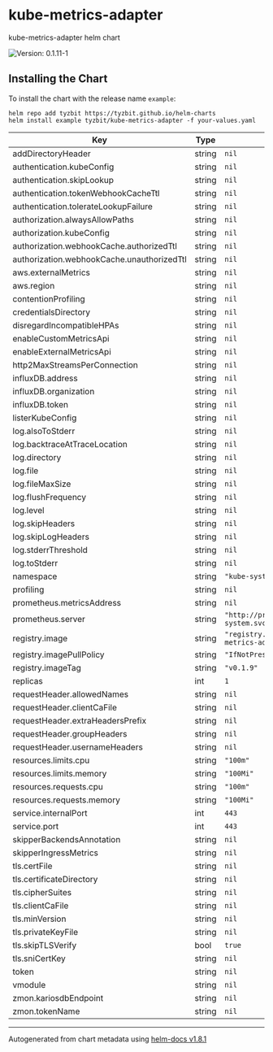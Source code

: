 # kube-metrics-adapter

kube-metrics-adapter helm chart

![Version: 0.1.11-1](https://img.shields.io/badge/Version-0.1.11--1-informational?style=flat-square)

## Installing the Chart

To install the chart with the release name `example`:

```console
helm repo add tyzbit https://tyzbit.github.io/helm-charts
helm install example tyzbit/kube-metrics-adapter -f your-values.yaml
```

| Key | Type | Default | Description |
|-----|------|---------|-------------|
| addDirectoryHeader | string | `nil` |  |
| authentication.kubeConfig | string | `nil` |  |
| authentication.skipLookup | string | `nil` |  |
| authentication.tokenWebhookCacheTtl | string | `nil` |  |
| authentication.tolerateLookupFailure | string | `nil` |  |
| authorization.alwaysAllowPaths | string | `nil` |  |
| authorization.kubeConfig | string | `nil` |  |
| authorization.webhookCache.authorizedTtl | string | `nil` |  |
| authorization.webhookCache.unauthorizedTtl | string | `nil` |  |
| aws.externalMetrics | string | `nil` |  |
| aws.region | string | `nil` |  |
| contentionProfiling | string | `nil` |  |
| credentialsDirectory | string | `nil` |  |
| disregardIncompatibleHPAs | string | `nil` |  |
| enableCustomMetricsApi | string | `nil` |  |
| enableExternalMetricsApi | string | `nil` |  |
| http2MaxStreamsPerConnection | string | `nil` |  |
| influxDB.address | string | `nil` |  |
| influxDB.organization | string | `nil` |  |
| influxDB.token | string | `nil` |  |
| listerKubeConfig | string | `nil` |  |
| log.alsoToStderr | string | `nil` |  |
| log.backtraceAtTraceLocation | string | `nil` |  |
| log.directory | string | `nil` |  |
| log.file | string | `nil` |  |
| log.fileMaxSize | string | `nil` |  |
| log.flushFrequency | string | `nil` |  |
| log.level | string | `nil` |  |
| log.skipHeaders | string | `nil` |  |
| log.skipLogHeaders | string | `nil` |  |
| log.stderrThreshold | string | `nil` |  |
| log.toStderr | string | `nil` |  |
| namespace | string | `"kube-system"` |  |
| profiling | string | `nil` |  |
| prometheus.metricsAddress | string | `nil` |  |
| prometheus.server | string | `"http://prometheus.kube-system.svc.cluster.local"` |  |
| registry.image | string | `"registry.opensource.zalan.do/teapot/kube-metrics-adapter"` |  |
| registry.imagePullPolicy | string | `"IfNotPresent"` |  |
| registry.imageTag | string | `"v0.1.9"` |  |
| replicas | int | `1` |  |
| requestHeader.allowedNames | string | `nil` |  |
| requestHeader.clientCaFile | string | `nil` |  |
| requestHeader.extraHeadersPrefix | string | `nil` |  |
| requestHeader.groupHeaders | string | `nil` |  |
| requestHeader.usernameHeaders | string | `nil` |  |
| resources.limits.cpu | string | `"100m"` |  |
| resources.limits.memory | string | `"100Mi"` |  |
| resources.requests.cpu | string | `"100m"` |  |
| resources.requests.memory | string | `"100Mi"` |  |
| service.internalPort | int | `443` |  |
| service.port | int | `443` |  |
| skipperBackendsAnnotation | string | `nil` |  |
| skipperIngressMetrics | string | `nil` |  |
| tls.certFile | string | `nil` |  |
| tls.certificateDirectory | string | `nil` |  |
| tls.cipherSuites | string | `nil` |  |
| tls.clientCaFile | string | `nil` |  |
| tls.minVersion | string | `nil` |  |
| tls.privateKeyFile | string | `nil` |  |
| tls.skipTLSVerify | bool | `true` |  |
| tls.sniCertKey | string | `nil` |  |
| token | string | `nil` |  |
| vmodule | string | `nil` |  |
| zmon.kariosdbEndpoint | string | `nil` |  |
| zmon.tokenName | string | `nil` |  |

----------------------------------------------
Autogenerated from chart metadata using [helm-docs v1.8.1](https://github.com/norwoodj/helm-docs/releases/v1.8.1)
